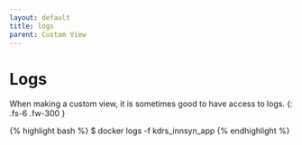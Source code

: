 ```yaml
---
layout: default
title: logs
parent: Custom View
---
```


# Logs
When making a custom view, it is sometimes good to have access to logs.
{: .fs-6 .fw-300 }

{% highlight bash %}
$ docker logs -f kdrs_innsyn_app
{% endhighlight %}

